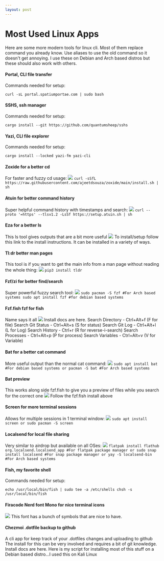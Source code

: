 ```yaml
---
layout: post
---
```


# Most Used Linux Apps

Here are some more modern tools for linux cli. Most of them replace command you already know. Use aliases to use the old command so it doesn't get annoying. I use these on Debian and Arch based distros but these should also work with others.

#### Portal, CLI file transfer
Commands needed for setup:

`curl -sL portal.spatiumportae.com | sudo bash`

#### SSHS, ssh manager
Commands needed for setup:

`cargo install --git https://github.com/quantumsheep/sshs`

#### Yazi, CLI file explorer
Commands needed for setup:

`cargo install --locked yazi-fm yazi-cli`

#### Zoxide for a better cd
For faster and fuzzy cd usage:
![](https://img.notionusercontent.com/s3/prod-files-secure%2F63319eb7-a808-4f94-8661-5626ea6a3328%2Ff494a4c0-0e4b-4462-8309-60af76c77fd0%2F20240624_00h39m20s_grim.png/size/w=1360?exp=1742616105&sig=GnzZiFei3AQbFvQYFaD6d3W_NraeaOzanQSgW_kzNxg)
`curl -sSfL https://raw.githubusercontent.com/ajeetdsouza/zoxide/main/install.sh | sh`

#### Atuin for better command history
Super helpful command history with timestamps and search:
![](https://img.notionusercontent.com/s3/prod-files-secure%2F63319eb7-a808-4f94-8661-5626ea6a3328%2F3022c4c1-e4ca-4258-84d0-49f67c9bbde5%2F20240624_00h38m12s_grim.png/size/w=1350?exp=1742616201&sig=nboNQybJnF2I2BABE9pleuUpSUtNnoelYVHCSwzAlNQ)
`curl --proto '=https' --tlsv1.2 -LsSf https://setup.atuin.sh | sh`

#### Eza for a better ls
This ls tool gives outputs that are a bit more useful
![](https://img.notionusercontent.com/s3/prod-files-secure%2F63319eb7-a808-4f94-8661-5626ea6a3328%2Ff55f3270-e63c-4599-b66e-8f8ae9f01a31%2F20240701_18h36m41s_grim.png/size/w=1350?exp=1742616205&sig=EzUy1MgWksheu1mMRM4wYG_sZq9bFl5Wwrs28n33RIc)
To install/setup follow this link to the install instructions. It can be installed in a variety of ways.

#### Tl:dr better man pages
This tool is if you want to get the main info from a man page without reading the whole thing:
![](https://img.notionusercontent.com/s3/prod-files-secure%2F63319eb7-a808-4f94-8661-5626ea6a3328%2F6c470896-da97-49be-bc2d-8d6e47758183%2F20240624_00h39m37s_grim.png/size/w=1350?exp=1742616216&sig=o-2XRkIGr6E1YwRG28wVeBXdf9tUzmyAwJ29zQ14xDo)
`pip3 install tldr`

#### Fzf/zi for better find/search
Super powerful fuzzy search tool:
![](https://img.notionusercontent.com/s3/prod-files-secure%2F63319eb7-a808-4f94-8661-5626ea6a3328%2Fd1321568-96ce-4a4c-8923-cdf16d470571%2F20240624_00h30m22s_grim(1).png/size/w=1350?exp=1742616236&sig=nOgC6sCZDSKrH_h4Y7HTiBSrMXxixi2VtK8pKEXdw98)
`sudo pacman -S fzf #For Arch based systems
sudo apt install fzf #for debian based systems`

#### Fzf.fish fzf for fish
Name says it all
![](https://img.notionusercontent.com/s3/prod-files-secure%2F63319eb7-a808-4f94-8661-5626ea6a3328%2Fd1321568-96ce-4a4c-8923-cdf16d470571%2F20240624_00h30m22s_grim(1).png/size/w=1350?exp=1742616236&sig=nOgC6sCZDSKrH_h4Y7HTiBSrMXxixi2VtK8pKEXdw98)
Install docs are here.
Search Directory - Ctrl+Alt+f (F for file)
Search Git Status - Ctrl+Alt+s (S for status)
Search Git Log - Ctrl+Alt+l (L for Log)
Search History -  Ctrl+r (R for reverse-i-search)
Search Processes - Ctrl+Alt+p (P for process)
Search Variables - Ctrl+Alt+v (V for Variable)

#### Bat for a better cat command
More useful output than the normal cat command:
![](https://img.notionusercontent.com/s3/prod-files-secure%2F63319eb7-a808-4f94-8661-5626ea6a3328%2F45e04a32-443c-420b-be90-fc0e89d07ca3%2F20240624_00h38m43s_grim(1).png/size/w=1350?exp=1742616242&sig=lxrV5PfTGQNicMNk6sY8TssfZi-NI3NdnbOGu3ZOCnc)
`sudo apt install bat #For debian based systems
or
pacman -S bat #For Arch based systems`

#### Bat preview
This works along side fzf.fish to give you a preview of files while you search for the correct one
![](https://img.notionusercontent.com/s3/prod-files-secure%2F63319eb7-a808-4f94-8661-5626ea6a3328%2F9e8060df-77bc-4f0f-b8af-9efe21af2d99%2F20240624_00h30m22s_grim(1).png/size/w=1350?exp=1742616242&sig=FWrZC6r167kk6chEyfeYgsMUf5NUa-fXWyrMpPlL1Ao)
Follow the fzf.fish install above

#### Screen for more terminal sessions
Allows for multiple sessions in 1 terminal window:
![](https://img.notionusercontent.com/s3/prod-files-secure%2F63319eb7-a808-4f94-8661-5626ea6a3328%2F2072b876-5018-4c8c-b8c8-7f159a2a0335%2F20240702_10h51m33s_grim.png/size/w=1350?exp=1742616241&sig=PaC-90OodSQhGfc-dsCmZK5NIn_VhV0UdEg6INPniKw)
`sudo apt install screen
or
sudo pacman -S screen`

#### Localsend for local file sharing
Very similar to airdrop but available on all OSes:
![](https://img.notionusercontent.com/s3/prod-files-secure%2F63319eb7-a808-4f94-8661-5626ea6a3328%2F5b029718-dbc2-46ee-bdc7-be0bca7546e8%2F20240701_19h07m29s_grim.png/size/w=1350?exp=1742616241&sig=HN39tB56GKRffYKUhrwimrfSKlizmpDffi-6lGHy41I)
`flatpak install flathub org.localsend.localsend_app #For flatpak package manager
or
sudo snap install localsend #For snap package manager
or
yay -S localsend-bin #For Arch based systems`

#### Fish, my favorite shell
Commands needed for setup:

`echo /usr/local/bin/fish | sudo tee -a /etc/shells
chsh -s /usr/local/bin/fish`

#### Firacode Nerd font Mono for nice terminal icons
![](https://img.notionusercontent.com/s3/prod-files-secure%2F63319eb7-a808-4f94-8661-5626ea6a3328%2F25b57304-90e9-4961-84c7-8eca31c5af47%2FScreenshot_2024-07-03_at_11.59.57_AM.png/size/w=970?exp=1742616240&sig=k57rdVGLGoo-s2itbi2uCbTnL5NBwj1Z3za7TNl8598)
This font has a bunch of symbols that are nice to have.

#### Chezmoi .dotfile backup to github
A cli app for keep track of your .dotfiles changes and uploading to github
The install for this can be very involved and requires a bit of git knowledge. Install docs are here.
Here is my script for installing most of this stuff on a Debian based distro…I used this on Kali Linux